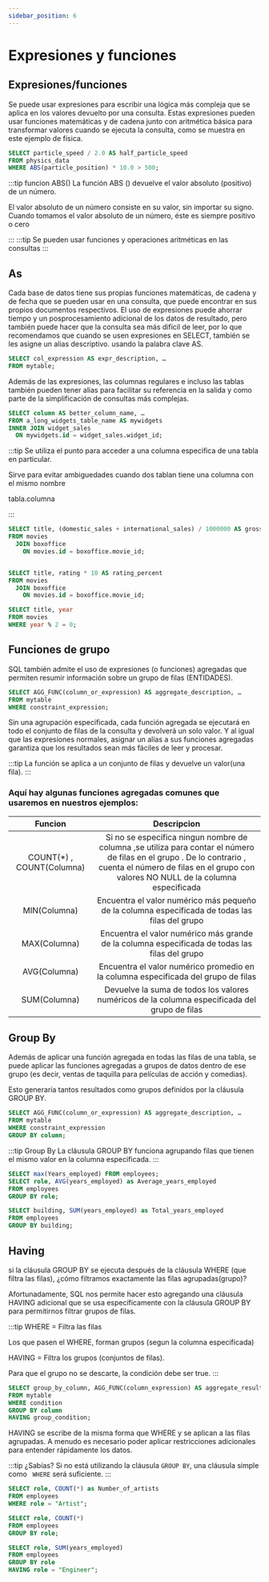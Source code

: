 ```yaml
---
sidebar_position: 6
---
```

# Expresiones y funciones

## Expresiones/funciones

Se puede usar expresiones para escribir una lógica más compleja que se aplica en los valores devuelto por una consulta. Estas expresiones pueden usar funciones matemáticas y de cadena junto con aritmética básica para transformar valores cuando se ejecuta la consulta, como se muestra en este ejemplo de física.


```sql
SELECT particle_speed / 2.0 AS half_particle_speed
FROM physics_data
WHERE ABS(particle_position) * 10.0 > 500;	

```
:::tip funcion ABS()
La función ABS () devuelve el valor absoluto (positivo) de un número.

El valor absoluto de un número consiste en su valor, sin importar su signo. Cuando tomamos el valor absoluto de un número, éste es siempre positivo o cero

::: 
:::tip
Se pueden usar funciones y operaciones aritméticas en las consultas 
:::
## As
Cada base de datos tiene sus propias funciones matemáticas, de cadena y de fecha que se pueden usar en una consulta, que puede encontrar en sus propios documentos respectivos.
El uso de expresiones puede ahorrar tiempo y un posprocesamiento adicional de los datos de resultado, pero también puede hacer que la consulta sea más difícil de leer, por lo que recomendamos que cuando se usen expresiones en SELECT, también se les asigne un alias descriptivo. usando la  palabra clave AS.

```sql
SELECT col_expression AS expr_description, …
FROM mytable;

```
Además de las expresiones, las columnas regulares e incluso las tablas también pueden tener alias para facilitar su referencia en la salida y como parte de la simplificación de consultas más complejas.

```sql
SELECT column AS better_column_name, …
FROM a_long_widgets_table_name AS mywidgets
INNER JOIN widget_sales
  ON mywidgets.id = widget_sales.widget_id;
```
:::tip
Se utiliza el punto para acceder a una columna especifica de una tabla en particular.

Sirve para evitar ambiguedades cuando dos tablan tiene una columna con el mismo nombre

tabla.columna 

:::

```sql
SELECT title, (domestic_sales + international_sales) / 1000000 AS gross_sales_millions
FROM movies
  JOIN boxoffice
    ON movies.id = boxoffice.movie_id;

```
```sql

SELECT title, rating * 10 AS rating_percent
FROM movies
  JOIN boxoffice
    ON movies.id = boxoffice.movie_id;

```
```sql
SELECT title, year
FROM movies
WHERE year % 2 = 0;

```
## Funciones de grupo 


 SQL también admite el uso de expresiones (o funciones) agregadas que  permiten resumir información sobre un grupo de filas (ENTIDADES).

```sql
SELECT AGG_FUNC(column_or_expression) AS aggregate_description, …
FROM mytable
WHERE constraint_expression;

```

Sin una agrupación especificada, cada función agregada se ejecutará en todo el conjunto de filas de la consulta y devolverá un solo valor. Y al igual que las expresiones normales, asignar un alias a sus funciones agregadas garantiza que los resultados sean más fáciles de leer y procesar.

:::tip
La función se aplica a un conjunto de filas y devuelve un valor(una fila).
:::

### Aquí hay algunas funciones agregadas comunes que usaremos en nuestros ejemplos:

| Funcion      | Descripcion     | 
| :-------------: |:-------------:| 
| COUNT(*) , COUNT(Columna)             | Si no se especifica ningun nombre de columna  ,se utiliza para contar el número de filas en el grupo  . De lo contrario , cuenta el número de filas en el grupo con valores NO NULL de la columna especificada | 
| MIN(Columna)            | Encuentra el valor numérico más pequeño de la columna especificada     de todas las filas del grupo | 
| MAX(Columna)            | Encuentra el valor numérico más grande de la columna especificada     de todas las filas del grupo | 
| AVG(Columna)            | Encuentra el valor numérico promedio en la columna especificada   del grupo de filas |
| SUM(Columna)            | Devuelve la suma de todos los valores numéricos de la columna especificada del grupo de filas |

## Group By 
Además de aplicar una función agregada en todas las filas de una tabla, se  puede aplicar las funciones agregadas a grupos  de datos dentro de ese grupo (es decir, ventas de taquilla para películas de acción y comedias).

Esto generaría tantos resultados como grupos definidos por la cláusula GROUP BY.

```sql
SELECT AGG_FUNC(column_or_expression) AS aggregate_description, …
FROM mytable
WHERE constraint_expression
GROUP BY column;
```
:::tip Group By
La cláusula GROUP BY funciona agrupando filas que tienen el mismo valor en la columna especificada.
:::

```sql
SELECT max(Years_employed) FROM employees;
SELECT role, AVG(years_employed) as Average_years_employed
FROM employees
GROUP BY role;

```

```sql
SELECT building, SUM(years_employed) as Total_years_employed
FROM employees
GROUP BY building;

```

## Having 
si la cláusula  GROUP BY se ejecuta después de la cláusula WHERE (que filtra las filas), ¿cómo filtramos exactamente las filas agrupadas(grupo)?

Afortunadamente, SQL nos permite hacer esto agregando una  cláusula HAVING adicional que se usa específicamente con la  cláusula GROUP BY para permitirnos filtrar grupos de filas.

:::tip
WHERE = Filtra las filas

Los que pasen el WHERE, forman grupos (segun la columna especificada)

HAVING = Filtra los grupos (conjuntos de filas).

Para que el grupo no se descarte, la condición debe ser true.
:::

```sql
SELECT group_by_column, AGG_FUNC(column_expression) AS aggregate_result_alias, …
FROM mytable
WHERE condition
GROUP BY column
HAVING group_condition;

```

 HAVING se escribe de la misma forma que WHERE y se aplican a las filas agrupadas.  A menudo es necesario poder aplicar restricciones adicionales para entender rápidamente los datos.

:::tip ¿Sabías?
Si no está utilizando la cláusula `GROUP BY`, una cláusula simple como ` WHERE` será suficiente.
:::

 ```sql
SELECT role, COUNT(*) as Number_of_artists
FROM employees
WHERE role = "Artist";

 ```
  ```sql
  SELECT role, COUNT(*)
FROM employees
GROUP BY role;

 
 ```
  ```sql
 SELECT role, SUM(years_employed)
FROM employees
GROUP BY role
HAVING role = "Engineer";

 ```